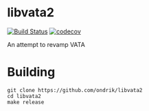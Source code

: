 # libvata2
[![Build Status](https://travis-ci.org/ondrik/libvata2.svg?branch=master)](https://travis-ci.org/ondrik/libvata2)
[![codecov](https://codecov.io/gh/ondrik/libvata2/branch/master/graph/badge.svg)](https://codecov.io/gh/ondrik/libvata2)

An attempt to revamp VATA

# Building

```
git clone https://github.com/ondrik/libvata2
cd libvata2
make release
```
